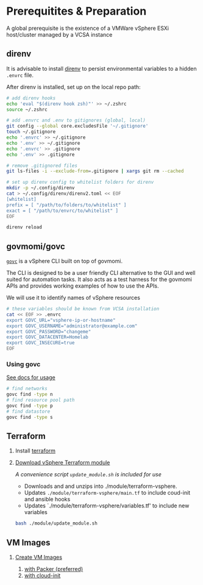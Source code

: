 # Prerequitites & Preparation

A global prerequisite is the existence of a VMWare vSphere ESXi host/cluster managed by a VCSA instance

## direnv

It is advisable to install [direnv](https://github.com/direnv/direnv) to persist environmental variables to a hidden `.envrc` file.

After direnv is installed, set up on the local repo path:

```sh
# add direnv hooks
echo 'eval "$(direnv hook zsh)"' >> ~/.zshrc
source ~/.zshrc

# add .envrc and .env to gitignores (global, local)
git config --global core.excludesFile '~/.gitignore'
touch ~/.gitignore
echo '.envrc' >> ~/.gitignore
echo '.env' >> ~/.gitignore
echo '.envrc' >> .gitignore
echo '.env' >> .gitignore

# remove .gitignored files
git ls-files -i --exclude-from=.gitignore | xargs git rm --cached

# set up direnv config to whitelist folders for direnv
mkdir -p ~/.config/direnv
cat > ~/.config/direnv/direnv2.toml << EOF
[whitelist]
prefix = [ "/path/to/folders/to/whitelist" ]
exact = [ "/path/to/envrc/to/whitelist" ]
EOF

direnv reload
```

## govmomi/govc

[`govc`](https://github.com/vmware/govmomi/tree/master/govc) is a vSphere CLI built on top of govmomi.

The CLI is designed to be a user friendly CLI alternative to the GUI and well suited for automation tasks. It also acts as a test harness for the govmomi APIs and provides working examples of how to use the APIs.

We will use it to identify names of vSphere resources

```sh
# these variables should be known from VCSA installation
cat << EOF >> .envrc
export GOVC_URL="vsphere-ip-or-hostname"
export GOVC_USERNAME="administrator@example.com"
export GOVC_PASSWORD="changeme"
export GOVC_DATACENTER=Homelab
export GOVC_INSECURE=true
EOF
```

### Using govc

[See docs for usage](https://github.com/vmware/govmomi/blob/master/govc/USAGE.md)

```sh
# find networks
govc find -type n
# find resource pool path
govc find -type p
# find datastore
govc find -type s
```

## Terraform

1. Install [terraform](https://learn.hashicorp.com/tutorials/terraform/install-cli)
2. [Download vSphere Terraform module](https://github.com/Terraform-VMWare-Modules/)

   _A convenience script `update_module.sh` is included for use_

   - Downloads and and unzips into ./module/terraform-vsphere.
   - Updates `./module/terraform-vsphere/main.tf` to include coud-init and ansible hooks
   - Updates `./module/terraform-vsphere/variables.tf' to include new variables

   ```sh
   bash ./module/update_module.sh
   ```

## VM Images

1. [Create VM Images](https://github.com/ahgraber/homelab-packer)

   1. [with Packer (preferred)](https://github.com/ahgraber/homelab-packer)
   2. [with cloud-init](./images/vmware%20templates%20with%cloud-init.md)
